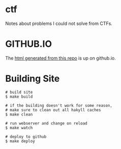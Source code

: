 ctf
===

Notes about problems I could not solve from CTFs.


GITHUB.IO
=========

The [html generated from this repo](https://cdepillabout.github.io/ctf/) is up on github.io.


Building Site
=============

```
# build site
$ make build

# if the building doesn't work for some reason,
# make sure to clean out all hakyll caches
$ make clean

# run webserver and change on reload
$ make watch

# deploy to github
$ make deploy
```
